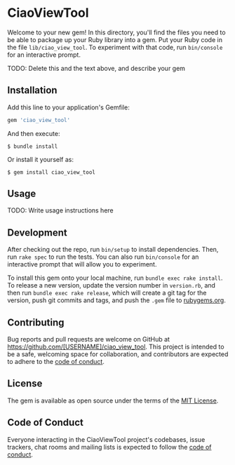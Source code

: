 # CiaoViewTool

Welcome to your new gem! In this directory, you'll find the files you need to be able to package up your Ruby library into a gem. Put your Ruby code in the file `lib/ciao_view_tool`. To experiment with that code, run `bin/console` for an interactive prompt.

TODO: Delete this and the text above, and describe your gem

## Installation

Add this line to your application's Gemfile:

```ruby
gem 'ciao_view_tool'
```

And then execute:

    $ bundle install

Or install it yourself as:

    $ gem install ciao_view_tool

## Usage

TODO: Write usage instructions here

## Development

After checking out the repo, run `bin/setup` to install dependencies. Then, run `rake spec` to run the tests. You can also run `bin/console` for an interactive prompt that will allow you to experiment.

To install this gem onto your local machine, run `bundle exec rake install`. To release a new version, update the version number in `version.rb`, and then run `bundle exec rake release`, which will create a git tag for the version, push git commits and tags, and push the `.gem` file to [rubygems.org](https://rubygems.org).

## Contributing

Bug reports and pull requests are welcome on GitHub at https://github.com/[USERNAME]/ciao_view_tool. This project is intended to be a safe, welcoming space for collaboration, and contributors are expected to adhere to the [code of conduct](https://github.com/[USERNAME]/ciao_view_tool/blob/master/CODE_OF_CONDUCT.md).


## License

The gem is available as open source under the terms of the [MIT License](https://opensource.org/licenses/MIT).

## Code of Conduct

Everyone interacting in the CiaoViewTool project's codebases, issue trackers, chat rooms and mailing lists is expected to follow the [code of conduct](https://github.com/[USERNAME]/ciao_view_tool/blob/master/CODE_OF_CONDUCT.md).
